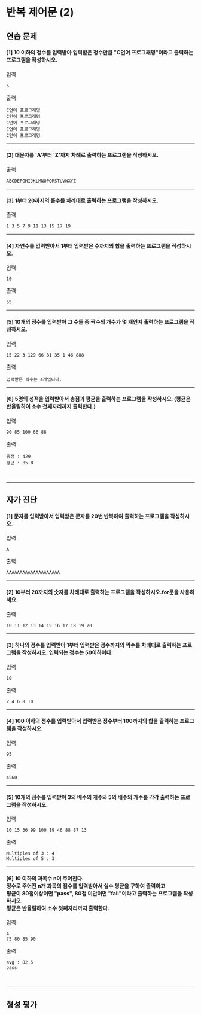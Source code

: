 # 반복 제어문 (2)

## 연습 문제

#### [1] 10 이하의 정수를 입력받아 입력받은 정수만큼 "C언어 프로그래밍"이라고 출력하는 프로그램을 작성하시오.
입력
```
5
```
출력
```
C언어 프로그래밍
C언어 프로그래밍
C언어 프로그래밍
C언어 프로그래밍
C언어 프로그래밍
```
---
#### [2] 대문자를 'A'부터 'Z'까지 차례로 출력하는 프로그램을 작성하시오.
출력
```
ABCDEFGHIJKLMNOPQRSTUVWXYZ
```
---
#### [3] 1부터 20까지의 홀수를 차례대로 출력하는 프로그램을 작성하시오.
출력
```
1 3 5 7 9 11 13 15 17 19
```
---
#### [4] 자연수를 입력받아서 1부터 입력받은 수까지의 합을 출력하는 프로그램을 작성하시오.
입력
```
10
```
출력
```
55
```
---
#### [5] 10개의 정수를 입력받아 그 수들 중 짝수의 개수가 몇 개인지 출력하는 프로그램을 작성하시오.
입력
```
15 22 3 129 66 81 35 1 46 888
```
출력
```
입력받은 짝수는 4개입니다.
```
---
#### [6] 5명의 성적을 입력받아서 총점과 평균을 출력하는 프로그램을 작성하시오. (평균은 반올림하여 소수 첫째자리까지 출력한다.)
입력
```
90 85 100 66 88
```
출력
```
총점 : 429
평균 : 85.8
```

<br>

---
## 자가 진단

#### [1] 문자를 입력받아서 입력받은 문자를 20번 반복하여 출력하는 프로그램을 작성하시오.
입력
```
A
```
출력
```
AAAAAAAAAAAAAAAAAAAA
```
---
#### [2] 10부터 20까지의 숫자를 차례대로 출력하는 프로그램을 작성하시오.for문을 사용하세요.
출력
```
10 11 12 13 14 15 16 17 18 19 20
```
---
#### [3] 하나의 정수를 입력받아 1부터 입력받은 정수까지의 짝수를 차례대로 출력하는 프로그램을 작성하시오. 입력되는 정수는 50이하이다.
입력
```
10
```
출력
```
2 4 6 8 10
```
---
#### [4] 100 이하의 정수를 입력받아서 입력받은 정수부터 100까지의 합을 출력하는 프로그램을 작성하시오.
입력
```
95
```
출력
```
4560
```
---
#### [5] 10개의 정수를 입력받아 3의 배수의 개수와 5의 배수의 개수를 각각 출력하는 프로그램을 작성하시오.
입력
```
10 15 36 99 100 19 46 88 87 13
```
출력
```
Multiples of 3 : 4
Multiples of 5 : 3
```
---
#### [6] 10 이하의 과목수 n이 주어진다.<br>정수로 주어진 n개 과목의 점수를 입력받아서 실수 평균을 구하여 출력하고<br>평균이 80점이상이면 "pass", 80점 미만이면 "fail"이라고 출력하는 프로그램을 작성하시오.<br>평균은 반올림하여 소수 첫째자리까지 출력한다.
입력
```
4
75 80 85 90
```
출력
```
avg : 82.5
pass
```

<br>

---
## 형성 평가

####